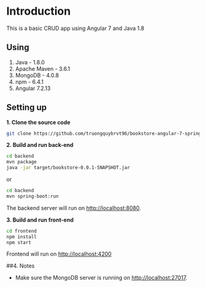 # Introduction
This is a basic CRUD app using Angular 7 and Java 1.8

## Using

1. Java - 1.8.0
2. Apache Maven - 3.6.1
3. MongoDB - 4.0.8
4. npm - 6.4.1
5. Angular 7.2.13

## Setting up
**1. Clone the source code**
```bash
git clone https://github.com/truongquybrvt96/bookstore-angular-7-spring-boot.git
```

**2. Build and run back-end**
```bash
cd backend
mvn package
java -jar target/bookstore-0.0.1-SNAPSHOT.jar
```
or

```bash
cd backend
mvn spring-boot:run
```

The backend server will run on <http://localhost:8080>.

**3. Build and run front-end**

```bash
cd frontend
npm install
npm start
```

Frontend will run on <http://localhost:4200>

##4. Notes
- Make sure the MongoDB server is running on <http://localhost:27017>.


